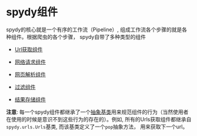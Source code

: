 # spydy组件
spydy的核心就是一个有序的工作流（Pipeline）, 组成工作流各个步骤的就是各种组件。根据爬虫的各个步骤， spydy自带了多种类型的组件  

- [Url获取组件](urls.md)

- [网络请求组件](requests.md)
- [网页解析组件](parsers.md)
-  [过滤组件](filters.md)
-  [结果存储组件](stores.md)  

**注意**: 每一个spydy组件都继承了一个[抽象基类](https://docs.python.org/zh-cn/3/library/abc.html)用来规范组件的行为（当然使用者在使用的时候是意识不到这些行为的存在的）。例如, 所有的Urls获取组件都继承自`spydy.urls.Urls`基类, 而该基类定义了一个`pop`抽象方法， 用来获取下一个url。

